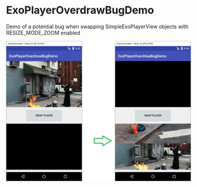 # ExoPlayerOverdrawBugDemo
Demo of a potential bug when swapping SimpleExoPlayerView objects with RESIZE_MODE_ZOOM enabled

![Example](Example.png?raw=true "Example")
